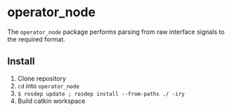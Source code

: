 # operator_node

The `operator_node` package performs parsing from raw interface signals to the required format.

## Install

1. Clone repository
1. `cd` into `operator_node`
1. `$ rosdep update ; rosdep install --from-paths ./ -iry`
1. Build catkin workspace
